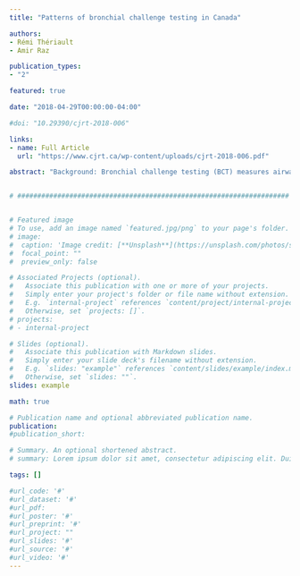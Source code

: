 ```yaml
---
title: "Patterns of bronchial challenge testing in Canada"

authors:
- Rémi Thériault
- Amir Raz

publication_types:
- "2"

featured: true

date: "2018-04-29T00:00:00-04:00"

#doi: "10.29390/cjrt-2018-006"

links: 
- name: Full Article
  url: "https://www.cjrt.ca/wp-content/uploads/cjrt-2018-006.pdf"

abstract: "Background: Bronchial challenge testing (BCT) measures airway hyperresponsiveness; asthma guidelines recommend using BCT when symptoms manifest despite normal spirometry. Improper application of these guidelines commonly results in the misdiagnosis of asthma. Yet, statistics concerning BCT remain largely obscure. The current paper addresses this gap and explores how various health variables may elucidate adherence to asthma guidelines and patterns of BCT across Canadian provinces. Methods: Using the Access to Information Act, medical financial claims for BCT (or equivalent procedures) were requested from each of the Canadian provinces and territories. Based on the available information (from provinces only), correlations between frequency of BCT claims and medical demographics (e.g., prevalence of respirologists, health expenditures) are reported. Results: Controlling for population or for people with asthma, physicians from Québec claim four times more BCT per year than those in other provinces; physicians from Alberta close to eight-fold fewer. The number of respirologists per capita and BCT per capita correlated moderately, r(132) = 0.582, p < 0.001, [95% CI 0.421, 0.716]. Excluding “outliers” (i.e., British Columbia, Alberta, and Saskatchewan) greatly strengthened this correlation, r(87) = 0.930, p < 0.001, [95% CI 0.883, 0.958]. Discussion: These findings demonstrate that provinces vary in their use of BCT. This result seems to stem, at least in part, from differences in the prevalence of respirologists. Interestingly, geographic region appears to wield a strong influence; in the correlation between number of tests and number of respirologists, physicians from Western provinces (i.e., Alberta, Saskatchewan, and British Columbia) administered fewer tests than their Eastern colleagues. Given the association between inadequate application of BCT and misdiagnosis of asthma, physicians should pay special attention to the Canadian guidelines when considering an asthma diagnosis."


# ####################################################################


# Featured image
# To use, add an image named `featured.jpg/png` to your page's folder. 
# image:
#  caption: 'Image credit: [**Unsplash**](https://unsplash.com/photos/s9CC2SKySJM)'
#  focal_point: ""
#  preview_only: false

# Associated Projects (optional).
#   Associate this publication with one or more of your projects.
#   Simply enter your project's folder or file name without extension.
#   E.g. `internal-project` references `content/project/internal-project/index.md`.
#   Otherwise, set `projects: []`.
# projects:
# - internal-project

# Slides (optional).
#   Associate this publication with Markdown slides.
#   Simply enter your slide deck's filename without extension.
#   E.g. `slides: "example"` references `content/slides/example/index.md`.
#   Otherwise, set `slides: ""`.
slides: example

math: true

# Publication name and optional abbreviated publication name.
publication: 
#publication_short: 

# Summary. An optional shortened abstract.
# summary: Lorem ipsum dolor sit amet, consectetur adipiscing elit. Duis posuere tellus ac convallis placerat. Proin tincidunt magna sed ex sollicitudin condimentum.

tags: []

#url_code: '#'
#url_dataset: '#'
#url_pdf: 
#url_poster: '#'
#url_preprint: '#'
#url_project: ""
#url_slides: '#'
#url_source: '#'
#url_video: '#'
---
```


